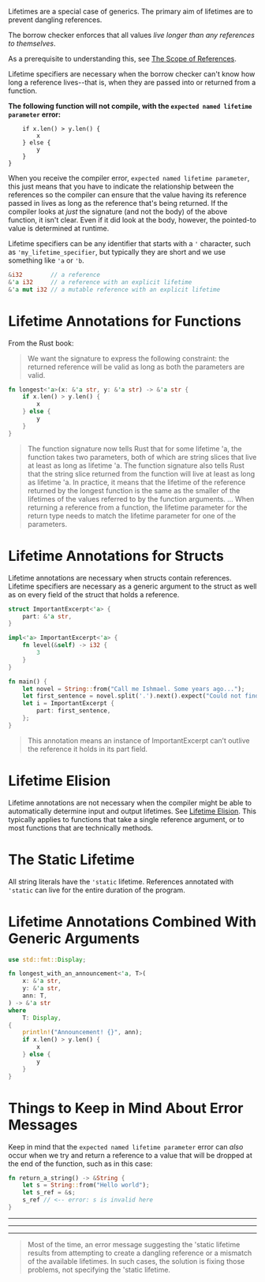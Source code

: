 Lifetimes are a special case of generics. The primary aim of lifetimes are to prevent dangling references.

The borrow checker enforces that all values _live longer than any references to themselves_.

As a prerequisite to understanding this, see [The Scope of References](./ownership.md#critical-the-scope-of-references).

Lifetime specifiers are necessary when the borrow checker can't know how long a reference lives--that is, when they are passed into or returned from a function.

**The following function will not compile, with the `expected named lifetime parameter` error:**

```rustfn longest(x: &str, y: &str) -> &str {
    if x.len() > y.len() {
        x
    } else {
        y
    }
}
```

When you receive the compiler error, `expected named lifetime parameter`, this just means that you have to indicate the relationship between the references so the compiler can ensure that the value having its reference passed in lives as long as the reference that's being returned. If the compiler looks at _just_ the signature (and not the body) of the above function, it isn't clear. Even if it did look at the body, however, the pointed-to value is determined at runtime.

Lifetime specifiers can be any identifier that starts with a `'` character, such as `'my_lifetime_specifier`, but typically they are short and we use something like `'a` or `'b`.

```rs
&i32        // a reference
&'a i32     // a reference with an explicit lifetime
&'a mut i32 // a mutable reference with an explicit lifetime
```

# Lifetime Annotations for Functions

From the Rust book:
> We want the signature to express the following constraint: the returned reference will be valid as long as both the parameters are valid.

```rs
fn longest<'a>(x: &'a str, y: &'a str) -> &'a str {
    if x.len() > y.len() {
        x
    } else {
        y
    }
}
```

> The function signature now tells Rust that for some lifetime 'a, the function takes two parameters, both of which are string slices that live at least as long as lifetime 'a. The function signature also tells Rust that the string slice returned from the function will live at least as long as lifetime 'a.  In practice, it means that the lifetime of the reference returned by the longest function is the same as the smaller of the lifetimes of the values referred to by the function arguments.
...
When returning a reference from a function, the lifetime parameter for the return type needs to match the lifetime parameter for one of the parameters.

# Lifetime Annotations for Structs

Lifetime annotations are necessary when structs contain references. Lifetime specifiers are necessary as a generic argument to the struct as well as on every field of the struct that holds a reference.

```rs
struct ImportantExcerpt<'a> {
    part: &'a str,
}

impl<'a> ImportantExcerpt<'a> {
    fn level(&self) -> i32 {
        3
    }
}

fn main() {
    let novel = String::from("Call me Ishmael. Some years ago...");
    let first_sentence = novel.split('.').next().expect("Could not find a '.'");
    let i = ImportantExcerpt {
        part: first_sentence,
    };
}
```

> This annotation means an instance of ImportantExcerpt can’t outlive the reference it holds in its part field.

# Lifetime Elision

Lifetime annotations are not necessary when the compiler might be able to automatically determine input and output lifetimes. See [Lifetime Elision](https://rust-book.cs.brown.edu/ch10-03-lifetime-syntax.html). This typically applies to functions that take a single reference argument, or to most functions that are technically methods.

# The Static Lifetime

All string literals have the `'static` lifetime. References annotated with `'static` can live for the entire duration of the program.

# Lifetime Annotations Combined With Generic Arguments

```rs
use std::fmt::Display;

fn longest_with_an_announcement<'a, T>(
    x: &'a str,
    y: &'a str,
    ann: T,
) -> &'a str
where
    T: Display,
{
    println!("Announcement! {}", ann);
    if x.len() > y.len() {
        x
    } else {
        y
    }
}
```

# Things to Keep in Mind About Error Messages

Keep in mind that the `expected named lifetime parameter` error can _also_ occur when we try and return a reference to a value that will be dropped at the end of the function, such as in this case:

```rust
fn return_a_string() -> &String {
    let s = String::from("Hello world");
    let s_ref = &s;
    s_ref // <-- error: s is invalid here
}
```

---
---
---

> Most of the time, an error message suggesting the 'static lifetime results from attempting to create a dangling reference or a mismatch of the available lifetimes. In such cases, the solution is fixing those problems, not specifying the 'static lifetime.